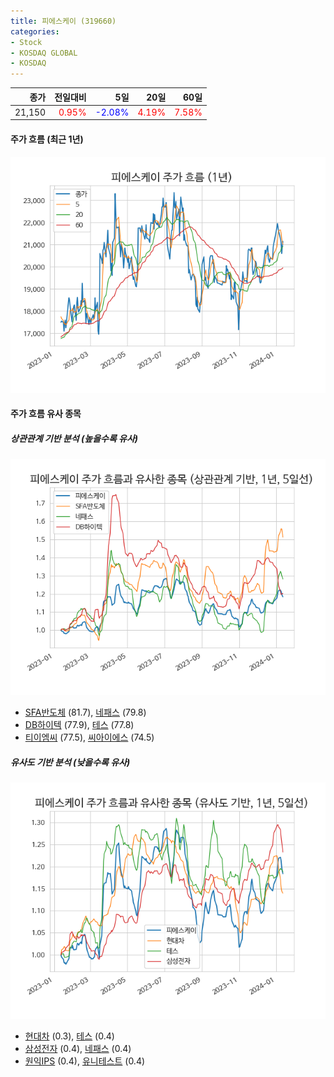 ```yaml
---
title: 피에스케이 (319660)
categories:
- Stock
- KOSDAQ GLOBAL
- KOSDAQ
---
```


|종가|전일대비|5일|20일|60일|
|---:|-------:|--:|---:|---:|
|21,150|<span style="color: red">0.95%</span>|<span style="color: blue">-2.08%</span>|<span style="color: red">4.19%</span>|<span style="color: red">7.58%</span>|

<!-- more -->


#### 주가 흐름 (최근 1년)
![319660](/assets/images/stock/319660.png)


#### 주가 흐름 유사 종목


##### 상관관계 기반 분석 (높을수록 유사)
![319660](/assets/images/stock/319660_corr.png)
- [SFA반도체](/036540/) (81.7), [네패스](/033640/) (79.8)
- [DB하이텍](/000990/) (77.9), [테스](/095610/) (77.8)
- [티이엠씨](/425040/) (77.5), [씨아이에스](/222080/) (74.5)


##### 유사도 기반 분석 (낮을수록 유사)	
![319660](/assets/images/stock/319660_sim.png)
- [현대차](/005380/) (0.3), [테스](/095610/) (0.4)
- [삼성전자](/005930/) (0.4), [네패스](/033640/) (0.4)
- [원익IPS](/240810/) (0.4), [유니테스트](/086390/) (0.4)
